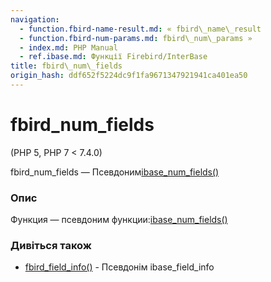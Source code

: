 ```yaml
---
navigation:
  - function.fbird-name-result.md: « fbird\_name\_result
  - function.fbird-num-params.md: fbird\_num\_params »
  - index.md: PHP Manual
  - ref.ibase.md: Функції Firebird/InterBase
title: fbird\_num\_fields
origin_hash: ddf652f5224dc9f1fa9671347921941ca401ea50
---
```

# fbird\_num\_fields

(PHP 5, PHP 7 < 7.4.0)

fbird\_num\_fields — Псевдоним[ibase\_num\_fields()](function.ibase-num-fields.md)

### Опис

Функция — псевдоним функции:[ibase\_num\_fields()](function.ibase-num-fields.md)

### Дивіться також

-   [fbird\_field\_info()](function.fbird-field-info.md) \- Псевдонім ibase\_field\_info
